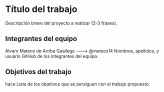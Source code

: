# Título del trabajo

Descripción breve del proyecto a realizar (2-3 frases).

## Integrantes del equipo
Alvaro Mateos de Arriba Gaallego ---> @mateos14
Nombres, apellidos, y usuario GitHub de los integrantes del equipo.

## Objetivos del trabajo
hace
Lista de los objetivos que se persiguen con el trabajo propuesto.
